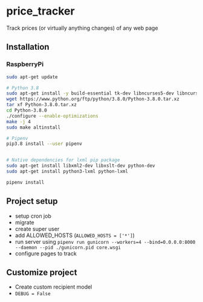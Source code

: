# price_tracker
Track prices (or virtually anything changes) of any web page


## Installation

### RaspberryPi

```bash
sudo apt-get update

# Python 3.8
sudo apt-get install -y build-essential tk-dev libncurses5-dev libncursesw5-dev libreadline6-dev libdb5.3-dev libgdbm-dev libsqlite3-dev libssl-dev libbz2-dev libexpat1-dev liblzma-dev zlib1g-dev libffi-dev
wget https://www.python.org/ftp/python/3.8.0/Python-3.8.0.tar.xz
tar xf Python-3.8.0.tar.xz
cd Python-3.8.0
./configure --enable-optimizations
make -j 4
sudo make altinstall

# Pipenv
pip3.8 install --user pipenv


# Native dependencies for lxml pip package
sudo apt-get install libxml2-dev libxslt-dev python-dev
sudo apt-get install python3-lxml python-lxml

pipenv install
```


## Project setup

- setup cron job
- migrate
- create super user
- add ALLOWED_HOSTS (`ALLOWED_HOSTS = ['*']`)
- run server using `pipenv run gunicorn --workers=4 --bind=0.0.0.0:8000 --daemon --pid ./gunicorn.pid core.wsgi`
- configure pages to track


## Customize project

- Create custom recipient model
- `DEBUG = False`
